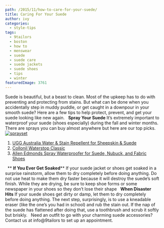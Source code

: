 ```yaml
---
path: /2015/11/how-to-care-for-your-suede/
title: Caring For Your Suede
author: ivy
categories: 
  - style-tips
tags: 
  - 9tailors
  - boston
  - how to
  - menswear
  - suede
  - suede care
  - suede jackets
  - suede shoes
  - tips
  - winter
featuredImage: 3761
---
```

Suede is beautiful, but a beast to clean. Most of the upkeep has to do with preventing and protecting from stains. But what can be done when you accidentally step in muddy puddle, or get caught in a downpour in your smooth suede? Here are a few tips to help protect, prevent, and get your suede looking like new again.   ****Spray Your Suede**** It’s extremely important to waterproof your suede (shoes especially) during the fall and winter months. There are sprays you can buy almost anywhere but here are our top picks.   [![sprayset](http://blog.9tailors.com/uploads/sprayset.jpg)](http://blog.9tailors.com/uploads/sprayset.jpg)    

1.  [UGG Australia Water & Stain Repellent for Sheepskin & Suede](http://shop.nordstrom.com/s/ugg-australia-water-stain-repellent-for-sheepskin-suede/2895645?cm_mmc=Google_Product_Ads_pla_online-_-datafeed-_-unisex%3Ashoe_care%3Apolish-_-37180&amp%3Bcountry=US&amp%3Bcurrency=USD&mr%3AreferralID=738191de-88b0-11e5-a824-0050569406b5&gclid=CMW4zIGXickCFcUlgQodMNoDkw)
2.  [Collonil Waterstop Classic](http://www.collonil.com/en/waterstop-classic-2189.html)
3.  [Allen Edmonds Spray Waterproofer for Suede, Nubuck, and Fabric Shoes](http://www.allenedmonds.com/gifts/gifts-by-price/gifts-under-50/spray-waterproofer-for-suede-nubuck-and-fabric-shoes/SF644.html)

  ** **If You Ever Get Soaked**** If your suede jacket or shoes get soaked in a surprise rainstorm, allow them to dry completely before doing anything. Do not use heat to make them dry faster because it will destroy the suede’s soft finish. While they are drying, be sure to keep shoe forms or some newspaper in your shoes so they don’t lose their shape   ****When Disaster Hits**** If your suede shoes get dirty or damp, let them to dry completely before doing anything. The next step, surprisingly, is to use a kneadable eraser (like the one’s you had in school) and rub the stain out. If the nap of the suede has flattened after doing that, use a toothbrush and scrub it softly but briskly.   Need an outfit to go with your charming suede accessories? Contact us at info@9tailors to set up an appointment.